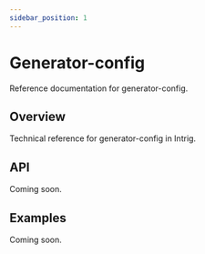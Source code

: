 ```yaml
---
sidebar_position: 1
---
```


# Generator-config

Reference documentation for generator-config.

## Overview

Technical reference for generator-config in Intrig.

## API

Coming soon.

## Examples

Coming soon.

